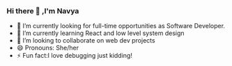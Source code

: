 ### Hi there 👋 ,I'm Navya
- 🔭 I’m currently looking for full-time opportunities as Software Developer.
- 🌱 I’m currently learning React and low level system design
- 👯 I’m looking to collaborate on web dev projects
- 😄 Pronouns: She/her
- ⚡ Fun fact:I love debugging just kidding! 

<!--
**navya2k/navya2k** is a ✨ _special_ ✨ repository because its `README.md` (this file) appears on your GitHub profile.

Here are some ideas to get you started:

- 🔭 I’m currently looking for full-time opportunities as Software Developer.
- 🌱 I’m currently learning React and low level system design
- 👯 I’m looking to collaborate on web dev projects
- 😄 Pronouns: She/her
- ⚡ Fun fact:I love debugging just kidding! 
-->
